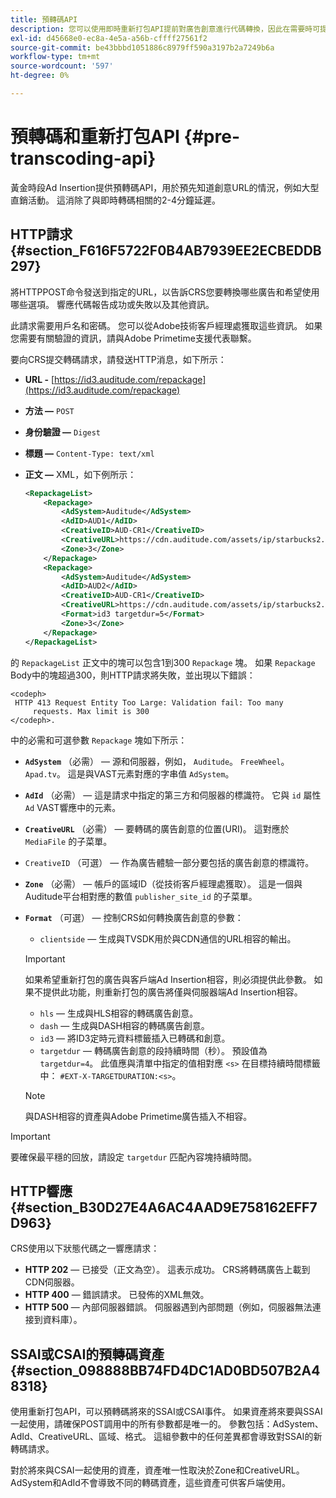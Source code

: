 ```yaml
---
title: 預轉碼API
description: 您可以使用即時重新打包API提前對廣告創意進行代碼轉換，因此在需要時可提供內容相容版本，從而消除了與即時(JIT)重新打包相關的2-4分鐘延遲。
exl-id: d45668e0-ec8a-4e5a-a56b-cffff27561f2
source-git-commit: be43bbbd1051886c8979ff590a3197b2a7249b6a
workflow-type: tm+mt
source-wordcount: '597'
ht-degree: 0%

---
```


# 預轉碼和重新打包API {#pre-transcoding-api}

黃金時段Ad Insertion提供預轉碼API，用於預先知道創意URL的情況，例如大型直銷活動。  這消除了與即時轉碼相關的2-4分鐘延遲。

## HTTP請求 {#section_F616F5722F0B4AB7939EE2ECBEDDB297}

將HTTPPOST命令發送到指定的URL，以告訴CRS您要轉換哪些廣告和希望使用哪些選項。 響應代碼報告成功或失敗以及其他資訊。

此請求需要用戶名和密碼。 您可以從Adobe技術客戶經理處獲取這些資訊。 如果您需要有關驗證的資訊，請與Adobe Primetime支援代表聯繫。

要向CRS提交轉碼請求，請發送HTTP消息，如下所示：

* **URL -** [https://id3.auditude.com/repackage](https://id3.auditude.com/repackage)

* **方法 —** `POST`

* **身份驗證 —** `Digest`

* **標題 —** `Content-Type: text/xml`

* **正文 —** XML，如下例所示：

   ```xml
   <RepackageList>
       <Repackage>
           <AdSystem>Auditude</AdSystem>
           <AdID>AUD1</AdID>
           <CreativeID>AUD-CR1</CreativeID>
           <CreativeURL>https://cdn.auditude.com/assets/ip/starbucks2.mp4</CreativeURL>
           <Zone>3</Zone>
       </Repackage>
       <Repackage>
           <AdSystem>Auditude</AdSystem>
           <AdID>AUD2</AdID>
           <CreativeID>AUD-CR1</CreativeID>
           <CreativeURL>https://cdn.auditude.com/assets/ip/starbucks2.mp4</CreativeURL>
           <Format>id3 targetdur=5</Format>
           <Zone>3</Zone>
       </Repackage>
   </RepackageList>
   ```

的 `RepackageList` 正文中的塊可以包含1到300 `Repackage` 塊。 如果 `Repackage` Body中的塊超過300，則HTTP請求將失敗，並出現以下錯誤：

```
<codeph>
 HTTP 413 Request Entity Too Large: Validation fail: Too many
     requests. Max limit is 300
</codeph>.
```


中的必需和可選參數 `Repackage` 塊如下所示：

* **`AdSystem`** （必需） — 源和伺服器，例如， `Auditude`。 `FreeWheel`。 `Apad.tv`。 這是與VAST元素對應的字串值 `AdSystem`。

* **`AdId`** （必需） — 這是請求中指定的第三方和伺服器的標識符。 它與 `id` 屬性 `Ad` VAST響應中的元素。

* **`CreativeURL`** （必需） — 要轉碼的廣告創意的位置(URI)。 這對應於 `MediaFile` 的子菜單。

* `CreativeID` （可選） — 作為廣告體驗一部分要包括的廣告創意的標識符。
* **`Zone`** （必需） — 帳戶的區域ID（從技術客戶經理處獲取）。 這是一個與Auditude平台相對應的數值 `publisher_site_id` 的子菜單。

* **`Format`** （可選） — 控制CRS如何轉換廣告創意的參數：

   * `clientside`  — 生成與TVSDK用於與CDN通信的URL相容的輸出。
   >[!IMPORTANT]
   >
   >如果希望重新打包的廣告與客戶端Ad Insertion相容，則必須提供此參數。 如果不提供此功能，則重新打包的廣告將僅與伺服器端Ad Insertion相容。

   * `hls`  — 生成與HLS相容的轉碼廣告創意。
   * `dash`  — 生成與DASH相容的轉碼廣告創意。
   * `id3`  — 將ID3定時元資料標籤插入已轉碼和創意。
   * `targetdur`  — 轉碼廣告創意的段持續時間（秒）。 預設值為 `targetdur=4`。 此值應與清單中指定的值相對應 `<s>` 在目標持續時間標籤中： `#EXT-X-TARGETDURATION:<s>`。

   >[!NOTE]
   >
   >與DASH相容的資產與Adobe Primetime廣告插入不相容。

>[!IMPORTANT]
>
>要確保最平穩的回放，請設定 `targetdur` 匹配內容塊持續時間。

## HTTP響應 {#section_B30D27E4A6AC4AAD9E758162EFF7D963}

CRS使用以下狀態代碼之一響應請求：

* **HTTP 202**  — 已接受（正文為空）。 這表示成功。 CRS將轉碼廣告上載到CDN伺服器。
* **HTTP 400**  — 錯誤請求。 已發佈的XML無效。
* **HTTP 500**  — 內部伺服器錯誤。 伺服器遇到內部問題（例如，伺服器無法連接到資料庫）。

## SSAI或CSAI的預轉碼資產 {#section_098888BB74FD4DC1AD0BD507B2A48318}

使用重新打包API，可以預轉碼將來的SSAI或CSAI事件。 如果資產將來要與SSAI一起使用，請確保POST調用中的所有參數都是唯一的。 參數包括：AdSystem、AdId、CreativeURL、區域、格式。 這組參數中的任何差異都會導致對SSAI的新轉碼請求。

對於將來與CSAI一起使用的資產，資產唯一性取決於Zone和CreativeURL。 AdSystem和AdId不會導致不同的轉碼資產，這些資產可供客戶端使用。
